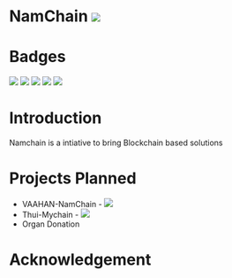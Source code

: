 # NamChain ![](https://img.shields.io/badge/Project-Nam-ff69b4.svg)

# Badges
![](https://img.shields.io/badge/madeby-Ramaguru-blue.svg)
![](https://img.shields.io/badge/Namchain-Planned-orange.svg)
![](https://img.shields.io/badge/Namchain-WIP-Blue.svg)
![](https://img.shields.io/badge/Namchain-Completed-brightgreen.svg)
![](https://img.shields.io/badge/Namchain-WoB-red.svg)


# Introduction
Namchain is a intiative to bring Blockchain based solutions


# Projects Planned
- VAAHAN-NamChain - ![](https://img.shields.io/badge/Vaahan--NamChain-WIP-blue.svg)
- Thui-Mychain - ![](https://img.shields.io/badge/Thui--Mychain-WIP-blue.svg) 
- Organ Donation

# Acknowledgement

